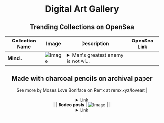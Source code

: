 <div align="center">

# Digital Art Gallery

## Trending Collections on OpenSea

| Collection Name                       | Image                                                                                     | Description                       | OpenSea Link                                                                                          |
|---------------------------------------|-------------------------------------------------------------------------------------------|-----------------------------------|--------------------------------------------------------------------------------------------------------|
| **Mind..** | ![Image](https://i.seadn.io/s/raw/files/45a6d2e4d0c55c5a2c7849154ef595b3.jpg?w=500&auto=format?w=200&auto=format) | <details><summary>Man's greatest enemy is not wi...</summary>Man's greatest enemy is not without, it lives within him; it is his fears, it the wrong beliefs he has accepted as true, it is the past failures which he still allows to define him, it is the mind untrained

Made with charcoal pencils on archival paper
--
See more by Moses Love Boniface  on Remx at remx.xyz/loveart</details> | <details><summary>Link</summary>[Mind..](https://opensea.io/collection/mind-120)</details> |
| **Rodeo posts** | ![Image](https://i.seadn.io/s/raw/files/d59259c088fac94af924931a5b78061e.jpg?w=500&auto=format?w=200&auto=format) |  | <details><summary>Link</summary>[Rodeo posts](https://opensea.io/collection/rodeo-posts-5857)</details> |

</div>